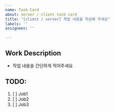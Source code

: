 ```yaml
---
name: Task Card
about: server / client task card
title: "[client / server] 작업 내용을 작성해 주세요"
labels: ''
assignees: ''

---
```


## Work Description
- 작업 내용을 간단하게 적어주세요

## TODO:
1. [ ] Job1
2. [ ] Job2
3. [ ] Job3
